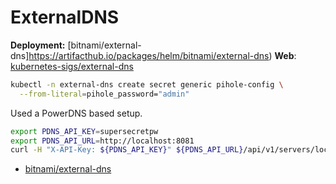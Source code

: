 # ExternalDNS

<!--description-start-->

<!--description-end-->

<!-- vale off -->
<!--header-start-->
**Deployment:** [bitnami/external-dns]https://artifacthub.io/packages/helm/bitnami/external-dns)
**Web**: [kubernetes-sigs/external-dns](https://github.com/kubernetes-sigs/external-dns/)  
<!--header-end-->
<!-- vale on -->


<!--preconditions-esphome-config-start-->
```sh
kubectl -n external-dns create secret generic pihole-config \
  --from-literal=pihole_password="admin" 
```
<!--preconditions-esphome-config-end-->



Used a PowerDNS based setup.

```sh
export PDNS_API_KEY=supersecretpw
export PDNS_API_URL=http://localhost:8081
curl -H "X-API-Key: ${PDNS_API_KEY}" ${PDNS_API_URL}/api/v1/servers/localhost/zones/smart-home.k8sservices.local. | jq '.rrsets[] | select(.name | contains("echo"))'
```

* [bitnami/external-dns](https://github.com/bitnami/charts/blob/master/bitnami/external-dns/README.md)
